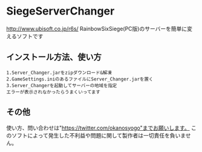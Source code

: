 # SiegeServerChanger
http://www.ubisoft.co.jp/r6s/
RainbowSixSiege(PC版)のサーバーを簡単に変えるソフトです

## インストール方法、使い方
```
1.Server_Changer.jarをzipダウンロード&解凍
2.GameSettings.iniのあるファイルにServer_Changer.jarを置く
3.Server_Changerを起動してサーバーの地域を指定
エラーが表示されなかったらうまくいってます
```
## その他
使い方、問い合わせは"https://twitter.com/okanosyogo"までお願いします。
このソフトによって発生した不利益や問題に関して製作者は一切責任を負いません。
